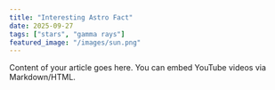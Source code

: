```yaml
---
title: "Interesting Astro Fact"
date: 2025-09-27
tags: ["stars", "gamma rays"]
featured_image: "/images/sun.png"
---
```

Content of your article goes here. You can embed YouTube videos via Markdown/HTML.

